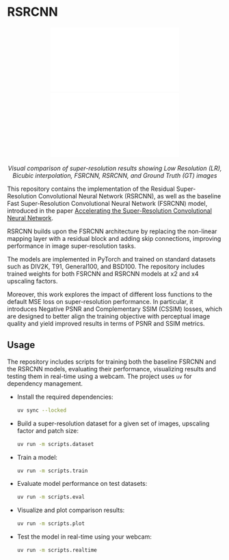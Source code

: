 # RSRCNN

<div align="center">

![Comparison Results](figures/comparison_x2_14.pdf)
![Comparison Results](figures/comparison_x2_3.pdf)

*Visual comparison of super-resolution results showing Low Resolution (LR), Bicubic interpolation, FSRCNN, RSRCNN, and Ground Truth (GT) images*

</div>

This repository contains the implementation of the Residual Super-Resolution Convolutional Neural Network (RSRCNN), as well as the baseline Fast Super-Resolution Convolutional Neural Network (FSRCNN) model, introduced in the paper [Accelerating the Super-Resolution Convolutional Neural Network](https://arxiv.org/abs/1608.00367).

RSRCNN builds upon the FSRCNN architecture by replacing the non-linear mapping layer with a residual block and adding skip connections, improving performance in image super-resolution tasks.

The models are implemented in PyTorch and trained on standard datasets such as DIV2K, T91, General100, and BSD100. The repository includes trained weights for both FSRCNN and RSRCNN models at x2 and x4 upscaling factors.

Moreover, this work explores the impact of different loss functions to the default MSE loss on super-resolution performance. In particular, it introduces Negative PSNR and Complementary SSIM (CSSIM) losses, which are designed to better align the training objective with perceptual image quality and yield improved results in terms of PSNR and SSIM metrics.

## Usage

The repository includes scripts for training both the baseline FSRCNN and the RSRCNN models, evaluating their performance, visualizing results and testing them in real-time using a webcam. The project uses `uv` for dependency management.

- Install the required dependencies:

  ```bash
  uv sync --locked
  ```

- Build a super-resolution dataset for a given set of images, upscaling factor and patch size:

  ```bash
  uv run -m scripts.dataset
  ```

- Train a model:

  ```bash
  uv run -m scripts.train
  ```

- Evaluate model performance on test datasets:

  ```bash
  uv run -m scripts.eval
  ```

- Visualize and plot comparison results:

  ```bash
  uv run -m scripts.plot
  ```

- Test the model in real-time using your webcam:

  ```bash
  uv run -m scripts.realtime
  ```
